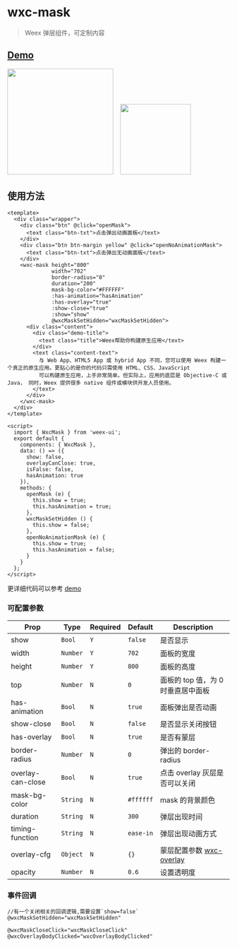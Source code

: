 # wxc-mask 

> Weex 弹层组件，可定制内容


## [Demo](https://h5.m.taobao.com/trip/wxc-mask/index.html?_wx_tpl=https%3A%2F%2Fh5.m.taobao.com%2Ftrip%2Fwxc-mask%2Fdemo%2Findex.native-min.js)
<img src="https://gw.alipayobjects.com/zos/rmsportal/WMcMaWMTOpBSevBGfNTT.gif" width="240"/>&nbsp;&nbsp;&nbsp;&nbsp;<img src="https://img.alicdn.com/tfs/TB1CgYJSpXXXXc5aXXXXXXXXXXX-200-200.png" width="160"/>

## 使用方法

```vue
<template>
  <div class="wrapper">
    <div class="btn" @click="openMask">
      <text class="btn-txt">点击弹出动画面板</text>
    </div>
    <div class="btn btn-margin yellow" @click="openNoAnimationMask">
      <text class="btn-txt">点击弹出无动画面板</text>
    </div>
    <wxc-mask height="800"
              width="702"
              border-radius="0"
              duration="200"
              mask-bg-color="#FFFFFF"
              :has-animation="hasAnimation"
              :has-overlay="true"
              :show-close="true"
              :show="show"
              @wxcMaskSetHidden="wxcMaskSetHidden">
      <div class="content">
        <div class="demo-title">
          <text class="title">Weex帮助你构建原生应用</text>
        </div>
        <text class="content-text">
          与 Web App、HTML5 App 或 hybrid App 不同，您可以使用 Weex 构建一个真正的原生应用。更贴心的是你的代码只需使用 HTML、CSS、JavaScript
          可以构建原生应用，上手非常简单。但实际上，应用的底层是 Objective-C 或 Java， 同时，Weex 提供很多 native 组件或模块供开发人员使用。
        </text>
      </div>
    </wxc-mask>
  </div>
</template>

<script>
  import { WxcMask } from 'weex-ui';
  export default {
    components: { WxcMask },
    data: () => ({
      show: false,
      overlayCanClose: true,
      isFalse: false,
      hasAnimation: true
    }),
    methods: {
      openMask (e) {
        this.show = true;
        this.hasAnimation = true;
      },
      wxcMaskSetHidden () {
        this.show = false;
      },
      openNoAnimationMask (e) {
        this.show = true;
        this.hasAnimation = false;
      }
    }
  };
</script>
```

更详细代码可以参考 [demo](https://github.com/apache/incubator-weex-ui/blob/master/example/mask/index.vue)


### 可配置参数

| Prop | Type | Required | Default | Description |
|-------------|------------|--------|-----|-----|
| show | `Bool` |`Y`| `false` |  是否显示 |
| width | `Number` |`Y`| `702` | 面板的宽度  |
| height | `Number` |`Y`| `800` | 面板的高度  |
| top | `Number` |`N`| `0` | 面板的 top 值，为 0 时垂直居中面板  |
| has-animation | `Bool` |`N`| `true` | 面板弹出是否动画 |
| show-close | `Bool` | `N`|`false` |  是否显示关闭按钮 |
| has-overlay | `Bool` |`N`| `true` |  是否有蒙层 |
| border-radius | `Number` |`N`| `0` |  弹出的 border-radius |
| overlay-can-close | `Bool` |`N`| `true` |  点击 overlay 灰层是否可以关闭 |
| mask-bg-color | `String` |`N`| `#ffffff` |  mask 的背景颜色 |
| duration | `String` |`N`| `300` |  弹层出现时间 |
| timing-function | `String` |`N`| `ease-in` |  弹层出现动画方式 |
| overlay-cfg | `Object` |`N`| `{}` |  蒙层配置参数 [wxc-overlay](https://github.com/apache/incubator-weex-ui/blob/master/packages/wxc-overlay/README.md) |
| opacity | `Number` |`N`| `0.6` |  设置透明度 |


### 事件回调

```
//有一个关闭相关的回调逻辑,需要设置`show=false`
@wxcMaskSetHidden="wxcMaskSetHidden" 

@wxcMaskCloseClick="wxcMaskCloseClick"
@wxcOverlayBodyClicked="wxcOverlayBodyClicked"
```

